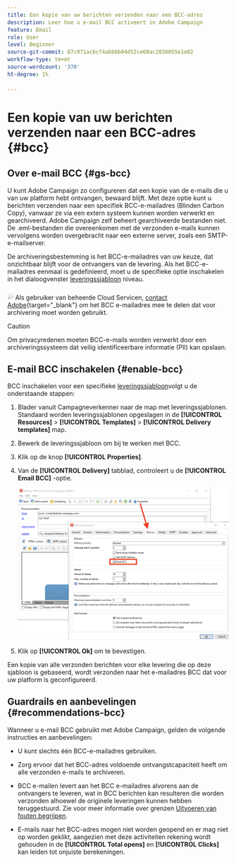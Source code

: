 ```yaml
---
title: Een kopie van uw berichten verzenden naar een BCC-adres
description: Leer hoe u e-mail BCC activeert in Adobe Campaign
feature: Email
role: User
level: Beginner
source-git-commit: 87c971ac6cf4abb6b04d52ce60ac2036055e1e02
workflow-type: tm+mt
source-wordcount: '370'
ht-degree: 1%

---
```



# Een kopie van uw berichten verzenden naar een BCC-adres {#bcc}

<!--
>[!NOTE]
>
>This capability is available starting Campaign v8.3. To check your version, refer to [this section](../start/compatibility-matrix.md#how-to-check-your-campaign-version-and-buildversion)-->

## Over e-mail BCC {#gs-bcc}

U kunt Adobe Campaign zo configureren dat een kopie van de e-mails die u van uw platform hebt ontvangen, bewaard blijft. Met deze optie kunt u berichten verzenden naar een specifiek BCC-e-mailadres (Blinden Carbon Copy), vanwaar ze via een extern systeem kunnen worden verwerkt en gearchiveerd.
Adobe Campaign zelf beheert gearchiveerde bestanden niet. De .eml-bestanden die overeenkomen met de verzonden e-mails kunnen vervolgens worden overgebracht naar een externe server, zoals een SMTP-e-mailserver.

De archiveringsbestemming is het BCC-e-mailadres van uw keuze, dat onzichtbaar blijft voor de ontvangers van de levering. Als het BCC-e-mailadres eenmaal is gedefinieerd, moet u de specifieke optie inschakelen in het dialoogvenster [leveringssjabloon](create-templates.md) niveau.

![](../assets/do-not-localize/speech.png)  Als gebruiker van beheerde Cloud Servicen, [contact Adobe](../start/campaign-faq.md#support){target="_blank"} om het BCC e-mailadres mee te delen dat voor archivering moet worden gebruikt.

>[!CAUTION]
>
>Om privacyredenen moeten BCC-e-mails worden verwerkt door een archiveringssysteem dat veilig identificeerbare informatie (PII) kan opslaan.


## E-mail BCC inschakelen {#enable-bcc}

BCC inschakelen voor een specifieke [leveringssjabloon](create-templates.md)volgt u de onderstaande stappen:

1. Blader vanuit Campagneverkenner naar de map met leveringssjablonen. Standaard worden leveringssjablonen opgeslagen in de **[!UICONTROL Resources]** > **[!UICONTROL Templates]** > **[!UICONTROL Delivery templates]** map.
1. Bewerk de leveringssjabloon om bij te werken met BCC.
1. Klik op de knop **[!UICONTROL Properties]**.
1. Van de **[!UICONTROL Delivery]** tabblad, controleert u de **[!UICONTROL Email BCC]** -optie.

   ![](assets/email-bcc.png)

1. Klik op **[!UICONTROL Ok]** om te bevestigen.

Een kopie van alle verzonden berichten voor elke levering die op deze sjabloon is gebaseerd, wordt verzonden naar het e-mailadres BCC dat voor uw platform is geconfigureerd.

## Guardrails en aanbevelingen {#recommendations-bcc}

Wanneer u e-mail BCC gebruikt met Adobe Campaign, gelden de volgende instructies en aanbevelingen:

* U kunt slechts één BCC-e-mailadres gebruiken.

* Zorg ervoor dat het BCC-adres voldoende ontvangstcapaciteit heeft om alle verzonden e-mails te archiveren.

* BCC e-mailen <!--with Enhanced MTA--> levert aan het BCC e-mailadres alvorens aan de ontvangers te leveren, wat in BCC berichten kan resulteren die worden verzonden alhoewel de originele leveringen kunnen hebben teruggestuurd. Zie voor meer informatie over grenzen [Uitvoeren van fouten begrijpen](delivery-failures.md).

* E-mails naar het BCC-adres mogen niet worden geopend en er mag niet op worden geklikt, aangezien met deze activiteiten rekening wordt gehouden in de **[!UICONTROL Total opens]** en **[!UICONTROL Clicks]** kan leiden tot onjuiste berekeningen.

<!--Only successfully sent emails are taken in account, bounces are not.-->
